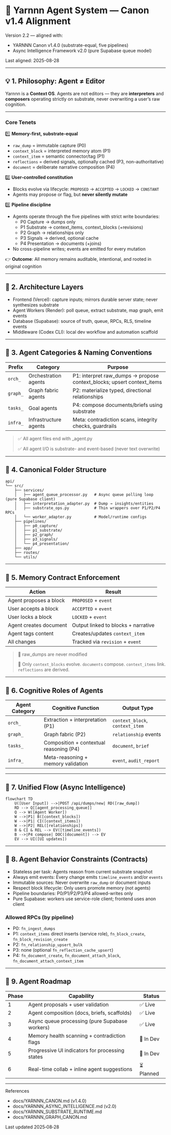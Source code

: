 # 🧠 Yarnnn Agent System — Canon v1.4 Alignment

Version 2.2 — aligned with:
- YARNNN Canon v1.4.0 (substrate-equal, five pipelines)
- Async Intelligence Framework v2.0 (pure Supabase queue model)

Last aligned: 2025-08-28

---

## 💡 1. Philosophy: Agent ≠ Editor

Yarnnn is a **Context OS**. Agents are not editors — they are
**interpreters** and **composers** operating strictly on substrate, never
overwriting a user’s raw cognition.

---

### Core Tenets

1️⃣ **Memory-first, substrate-equal**

- `raw_dump` = immutable capture (P0)
- `context_block` = interpreted memory atom (P1)
- `context_item` = semantic connector/tag (P1)
- `reflections` = derived signals, optionally cached (P3, non-authoritative)
- `document` = deliberate narrative composition (P4)

2️⃣ **User-controlled constitution**

- Blocks evolve via lifecycle: `PROPOSED` → `ACCEPTED` → `LOCKED` → `CONSTANT`
- Agents may propose or flag, but **never silently mutate**

3️⃣ **Pipeline discipline**

- Agents operate through the five pipelines with strict write boundaries:
  - P0 Capture → dumps only
  - P1 Substrate → context_items, context_blocks (+revisions)
  - P2 Graph → relationships only
  - P3 Signals → derived, optional cache
  - P4 Presentation → documents (+joins)
- No cross-pipeline writes; events are emitted for every mutation

👉 **Outcome**: All memory remains auditable, intentional, and rooted in original cognition

---

## 🧱 2. Architecture Layers

- Frontend (Vercel): capture inputs; mirrors durable server state; never synthesizes substrate
- Agent Workers (Render): poll queue, extract substrate, map graph, emit events
- Database (Supabase): source of truth, queue, RPCs, RLS, timeline events
- Middleware (Codex CLI): local dev workflow and automation scaffold

---

## 🧠 3. Agent Categories & Naming Conventions

| Prefix | Category | Purpose |
| --- | --- | --- |
| `orch_` | Orchestration agents | P1: interpret raw_dumps → propose context_blocks; upsert context_items |
| `graph_` | Graph fabric agents | P2: materialize typed, directional relationships |
| `tasks_` | Goal agents | P4: compose documents/briefs using substrate |
| `infra_` | Infrastructure agents | Meta: contradiction scans, integrity checks, guardrails |

> ✅ All agent files end with _agent.py
>
> ✅ All agent I/O is substrate- and event-based (never text overwrite)

---

## 📂 4. Canonical Folder Structure

```
api/
└── src/
    ├── services/
    │   ├── agent_queue_processor.py   # Async queue polling loop (pure Supabase client)
    │   ├── interpretation_adapter.py  # Dump → insights/entities
    │   ├── substrate_ops.py           # Thin wrappers over P1/P2/P4 RPCs
    │   └── worker_adapter.py          # Model/runtime configs
    ├── pipelines/
    │   ├── p0_capture/
    │   ├── p1_substrate/
    │   ├── p2_graph/
    │   ├── p3_signals/
    │   └── p4_presentation/
    ├── app/
    ├── routes/
    └── utils/

```

---

## 🧩 5. Memory Contract Enforcement

| Action | Result |
| --- | --- |
| Agent proposes a block | `PROPOSED` + `event` |
| User accepts a block | `ACCEPTED` + `event` |
| User locks a block | `LOCKED` + `event` |
| Agent creates document | Output linked to blocks + narrative |
| Agent tags content | Creates/updates `context_item` |
| All changes | Tracked via `revision` + `event` |

> 🧠 raw_dumps are never modified
>
> 🧠 Only `context_blocks` evolve. `documents` compose. `context_items` link. `reflections` are derived.

---

## 🧠 6. Cognitive Roles of Agents

| Agent Category | Cognitive Function | Output Type |
| --- | --- | --- |
| `orch_` | Extraction + interpretation (P1) | `context_block`, `context_item` |
| `graph_` | Graph fabric (P2) | `relationship` events |
| `tasks_` | Composition + contextual reasoning (P4) | `document`, `brief` |
| `infra_` | Meta-reasoning + memory validation | `event`, `audit_report` |

---

## 🔁 7. Unified Flow (Async Intelligence)

```mermaid
flowchart TD
    U([User Input]) -->|POST /api/dumps/new| RD([raw_dump])
    RD --> Q[[agent_processing_queue]]
    Q --> W([Agent Worker])
    W -->|P1| B([context_blocks])
    W -->|P1| CI([context_items])
    W -->|P2| REL([relationships])
    B & CI & REL --> EV([timeline_events])
    B -->|P4 compose| DOC([document]) --> EV
    EV --> UI([UI updates])
```

---

## 🧠 8. Agent Behavior Constraints (Contracts)

- Stateless per task: Agents reason from current substrate snapshot
- Always emit events: Every change emits `timeline_events` and/or `events`
- Immutable sources: Never overwrite `raw_dump` or document inputs
- Respect block lifecycle: Only users promote memory (not agents)
- Pipeline boundaries: P0/P1/P2/P3/P4 allowed-writes only
- Pure Supabase: workers use service-role client; frontend uses anon client

### Allowed RPCs (by pipeline)
- P0: `fn_ingest_dumps`
- P1: `context_items` direct inserts (service role), `fn_block_create`, `fn_block_revision_create`
- P2: `fn_relationship_upsert_bulk`
- P3: none (optional `fn_reflection_cache_upsert`)
- P4: `fn_document_create`, `fn_document_attach_block`, `fn_document_attach_context_item`

---

## 🔭 9. Agent Roadmap

| Phase | Capability | Status |
| --- | --- | --- |
| 1 | Agent proposals + user validation | ✅ Live |
| 2 | Agent composition (docs, briefs, scaffolds) | ✅ Live |
| 3 | Async queue processing (pure Supabase workers) | ✅ Live |
| 4 | Memory health scanning + contradiction flags | 🧪 In Dev |
| 5 | Progressive UI indicators for processing states | 🧪 In Dev |
| 6 | Real-time collab + inline agent suggestions | ⏳ Planned |

---

References
- docs/YARNNN_CANON.md (v1.4.0)
- docs/YARNNN_ASYNC_INTELLIGENCE.md (v2.0)
- docs/YARNNN_SUBSTRATE_RUNTIME.md
- docs/YARNNN_GRAPH_CANON.md

Last updated 2025‑08‑28
